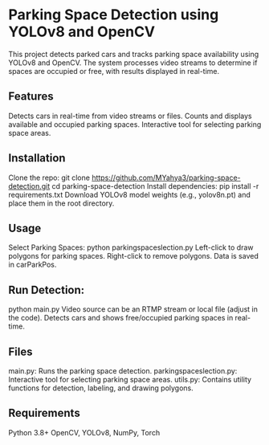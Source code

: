 # Parking Space Detection using YOLOv8 and OpenCV
This project detects parked cars and tracks parking space availability using YOLOv8 and OpenCV. The system processes video streams to determine if spaces are occupied or free, with results displayed in real-time.

## Features
Detects cars in real-time from video streams or files.
Counts and displays available and occupied parking spaces.
Interactive tool for selecting parking space areas.
## Installation
Clone the repo:
git clone https://github.com/MYahya3/parking-space-detection.git
cd parking-space-detection
Install dependencies:
pip install -r requirements.txt
Download YOLOv8 model weights (e.g., yolov8n.pt) and place them in the root directory.
## Usage
Select Parking Spaces:
python parkingspaceslection.py
Left-click to draw polygons for parking spaces.
Right-click to remove polygons. Data is saved in carParkPos.
## Run Detection:

python main.py
Video source can be an RTMP stream or local file (adjust in the code).
Detects cars and shows free/occupied parking spaces in real-time.
## Files
main.py: Runs the parking space detection.
parkingspaceslection.py: Interactive tool for selecting parking space areas.
utils.py: Contains utility functions for detection, labeling, and drawing polygons.
## Requirements
Python 3.8+
OpenCV, YOLOv8, NumPy, Torch
